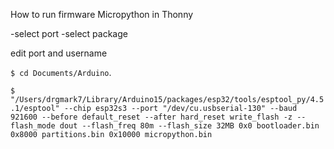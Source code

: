 How to run firmware Micropython in Thonny

-select port
-select package

edit port and username 

```$ cd Documents/Arduino```.

```$ "/Users/drgmark7/Library/Arduino15/packages/esp32/tools/esptool_py/4.5.1/esptool" --chip esp32s3 --port "/dev/cu.usbserial-130" --baud 921600 --before default_reset --after hard_reset write_flash -z --flash_mode dout --flash_freq 80m --flash_size 32MB 0x0 bootloader.bin 0x8000 partitions.bin 0x10000 micropython.bin```
